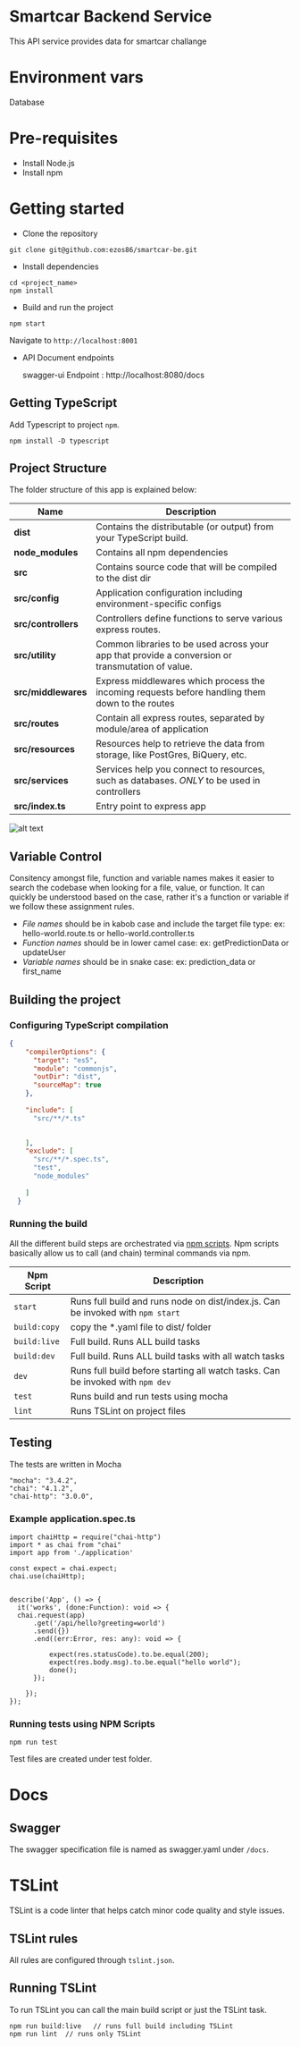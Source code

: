 # Smartcar Backend Service
This API service provides data for smartcar challange

# Environment vars
Database

# Pre-requisites
- Install Node.js
- Install npm

# Getting started
- Clone the repository
```
git clone git@github.com:ezos86/smartcar-be.git
```
- Install dependencies
```
cd <project_name>
npm install
```
- Build and run the project
```
npm start
```
  Navigate to `http://localhost:8001`

- API Document endpoints

  swagger-ui  Endpoint : http://localhost:8080/docs 


## Getting TypeScript
Add Typescript to project `npm`.
```
npm install -D typescript
```

## Project Structure
The folder structure of this app is explained below:

| Name | Description |
| ------------------------ | --------------------------------------------------------------------------------------------- |
| **dist**                 | Contains the distributable (or output) from your TypeScript build.                            |
| **node_modules**         | Contains all npm dependencies                                                                 |
| **src**                  | Contains source code that will be compiled to the dist dir                                    |
| **src/config**           | Application configuration including environment-specific configs 
| **src/controllers**      | Controllers define functions to serve various express routes. 
| **src/utility**          | Common libraries to be used across your app that provide a conversion or transmutation of value.  
| **src/middlewares**      | Express middlewares which process the incoming requests before handling them down to the routes
| **src/routes**           | Contain all express routes, separated by module/area of application                       
| **src/resources**        | Resources help to retrieve the data from storage, like PostGres, BiQuery, etc.   |
| **src/services**         | Services help you connect to resources, such as databases. *ONLY* to be used in controllers  |
| **src/index.ts**         | Entry point to express app                                                               |


![alt text](https://i.imgur.com/GCpN0vj.png)

## Variable Control
Consitency amongst file, function and variable names makes it easier to search the codebase when looking for a file, value, or function. It can quickly be understood based on the case, rather it's a function or variable if we follow these assignment rules.

- *File names* should be in kabob case and include the target file type: ex: hello-world.route.ts or hello-world.controller.ts
- *Function names* should be in lower camel case: ex: getPredictionData or updateUser
- *Variable names* should be in snake case: ex: prediction_data or first_name

## Building the project
### Configuring TypeScript compilation
```json
{
    "compilerOptions": {
      "target": "es5",
      "module": "commonjs",
      "outDir": "dist",
      "sourceMap": true
    },
    
    "include": [
      "src/**/*.ts"
      

    ],
    "exclude": [
      "src/**/*.spec.ts",
      "test",
      "node_modules"
    
    ]
  }

```

### Running the build
All the different build steps are orchestrated via [npm scripts](https://docs.npmjs.com/misc/scripts).
Npm scripts basically allow us to call (and chain) terminal commands via npm.

| Npm Script | Description |
| ------------------------- | ------------------------------------------------------------------------------------------------- |
| `start`                   | Runs full build and runs node on dist/index.js. Can be invoked with `npm start`                  |
| `build:copy`                   | copy the *.yaml file to dist/ folder      |
| `build:live`                   | Full build. Runs ALL build tasks       |
| `build:dev`                   | Full build. Runs ALL build tasks with all watch tasks        |
| `dev`                   | Runs full build before starting all watch tasks. Can be invoked with `npm dev`                                         |
| `test`                    | Runs build and run tests using mocha        |
| `lint`                    | Runs TSLint on project files       |


## Testing
The tests are written in Mocha

```
"mocha": "3.4.2",
"chai": "4.1.2",
"chai-http": "3.0.0",

```

### Example application.spec.ts
```
import chaiHttp = require("chai-http")
import * as chai from "chai"
import app from './application'

const expect = chai.expect;
chai.use(chaiHttp);


describe('App', () => {
  it('works', (done:Function): void => {
  chai.request(app)
      .get('/api/hello?greeting=world')
      .send({})
      .end((err:Error, res: any): void => {
          
          expect(res.statusCode).to.be.equal(200);
          expect(res.body.msg).to.be.equal("hello world");
          done();
      });
  
    });
});
```
### Running tests using NPM Scripts
````
npm run test

````
Test files are created under test folder.


# Docs
## Swagger
The swagger specification file is named as swagger.yaml under `/docs`.

# TSLint
TSLint is a code linter that helps catch minor code quality and style issues.

## TSLint rules
All rules are configured through `tslint.json`.


## Running TSLint
To run TSLint you can call the main build script or just the TSLint task.
```
npm run build:live   // runs full build including TSLint
npm run lint  // runs only TSLint
```





